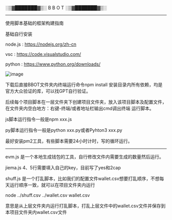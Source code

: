 #
░▒▓███████▓▒░ B B O T ░▒▓███████▓▒░


---
使用脚本基础的框架构建指南

基础自行安装

node.js : https://nodejs.org/zh-cn 

vsc : https://code.visualstudio.com/

python : https://www.python.org/downloads/



![image](https://github.com/user-attachments/assets/c7139af1-747c-4e4b-8514-904f19abbf09)


下载后直接BBOT文件夹内终端运行命令npm install 安装目录内所有依赖，均是官方大众验证的库，可以找GPT自行验证。

后续每个项目脚本在一层文件夹下创建项目文件夹，放入该项目脚本及配置文件，在文件夹内空白地方：右键-终端/或者地址栏输出cmd调出终端 运行脚本。

js脚本运行指令一般是npm xxx.js

py脚本运行指令一般是python xxx.py或者Pyhton3 xxx.py

最好安装pm2工具，有些脚本需要24小时计时，写的循环运行。


-----------------------------------------------------------------------------------------------------------

evm.js 是一个本地生成钱包的工具，自行修改文件内需要生成的数量然后运行。

jiema.js 4、5行需要填入自己的key，目前写了yes和2cap

shuff.js 是一个打乱脚本，比如我们的配置文件wallet.csv想要打乱顺序，不想每天运行顺序一致，就可以在项目文件夹内运行

node ../shuff.csv ../wallet.csv wallet.csv

意思是从上层文件夹内运行打乱脚本，打乱上层文件中的wallet.csv文件并保存到本项目文件夹内wallet.csv文件

